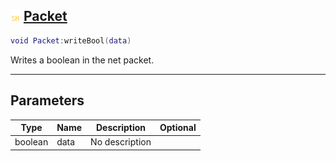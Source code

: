 ## ![shared](.gitbook/assets/shared.png) [Packet](home/Packet)



```lua
void Packet:writeBool(data)
```

Writes a boolean in the net packet.

------
## Parameters

| Type   | Name | Description | Optional |
| ------ | ---- | ----------- | -------: |
| boolean | data | No description |  |


